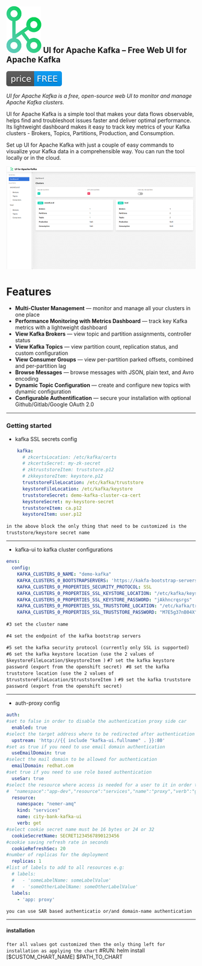 ![UI for Apache Kafka logo](images/kafka-ui-logo.png) UI for Apache Kafka – Free Web UI for Apache Kafka &nbsp; 
------------------

![UI for Apache Kafka Price Free](images/free-open-source.svg)

<em>UI for Apache Kafka is a free, open-source web UI to monitor and manage Apache Kafka clusters. </em> 

UI for Apache Kafka is a simple tool that makes your data flows observable, helps find and troubleshoot issues faster and deliver optimal performance. Its lightweight dashboard makes it easy to track key metrics of your Kafka clusters - Brokers, Topics, Partitions, Production, and Consumption. 

Set up UI for Apache Kafka with just a couple of easy commands to visualize your Kafka data in a comprehensible way. You can run the tool locally or in the cloud. 

![UI for Apache Kafka interface dashboard screenshot](images/apache-kafka-ui-interface-dashboard.png)


# Features
* **Multi-Cluster Management** — monitor and manage all your clusters in one place
* **Performance Monitoring with Metrics Dashboard** —  track key Kafka metrics with a lightweight dashboard
* **View Kafka Brokers** — view topic and partition assignments, controller status
* **View Kafka Topics** — view partition count, replication status, and custom configuration
* **View Consumer Groups** — view per-partition parked offsets, combined and per-partition lag
* **Browse Messages** — browse messages with JSON, plain text, and Avro encoding
* **Dynamic Topic Configuration** — create and configure new topics with dynamic configuration
* **Configurable Authentification** — secure your installation with optional Github/Gitlab/Google OAuth 2.0
---
### Getting started
* kafka SSL secrets config

```yaml
    kafka:
      # zkcertsLocation: /etc/kafka/certs
      # zkcertsSecret: my-zk-secret
      # zktruststoreItem: truststore.p12
      # zkkeystoreItem: keystore.p12
      truststoreFileLocation: /etc/kafka/truststore
      keystoreFileLocation: /etc/kafka/keystore
      truststoreSecret: demo-kafka-cluster-ca-cert
      keystoreSecret: my-keystore-secret
      truststoreItem: ca.p12
      keystoreItem: user.p12
```
`in the above block the only thing that need to be customized is the truststore/keystore secret name`

---

* kafka-ui to kafka cluster configurations
```yaml
envs:
  config: 
    KAFKA_CLUSTERS_0_NAME: "demo-kafka"
    KAFKA_CLUSTERS_0_BOOTSTRAPSERVERS: 'https://kakfa-bootstrap-servers:1234'
    KAFKA_CLUSTERS_0_PROPERTIES_SECURITY_PROTOCOL: SSL
    KAFKA_CLUSTERS_0_PROPERTIES_SSL_KEYSTORE_LOCATION: "/etc/kafka/keystore/user.p12"
    KAFKA_CLUSTERS_0_PROPERTIES_SSL_KEYSTORE_PASSWORD: "jAkhncrqsrgs"
    KAFKA_CLUSTERS_0_PROPERTIES_SSL_TRUSTSTORE_LOCATION: "/etc/kafka/truststore/ca.p12"
    KAFKA_CLUSTERS_0_PROPERTIES_SSL_TRUSTSTORE_PASSWORD: "M7E5g37nB04X"
```

`#3 set the cluster name `

`#4 set the endpoint of the kafka bootstrap servers `

`#5 set the kafka security protocol (currently only SSL is supported) `
`#6 set the kafka keystore location (use the 2 values of $keystoreFileLocation/$keystoreItem )`
`#7 set the kafka keystore password (export from the openshift secret) `
`#8 set the kafka truststore location (use the 2 values of $truststoreFileLocation/$truststoreItem )`
`#9 set the kafka truststore password (export from the openshift secret) `

---

* auth-proxy config

```yaml
auth:
#set to false in order to disable the authentication proxy side car
  enabled: true
#select the target address where to be redirected after authentication must contain protocol name (http/https) in case its not a domain name it ust include port number
  upstream: 'http://{{ include "kafka-ui.fullname" . }}:80'
#set as true if you need to use email domain authentication
  useEmailDomain: true
#select the mail domain to be allowed for authentication
  emailDomain: redhat.com
#set true if you need to use role based authentication
  useSar: true
#select the resource where access is needed for a user to it in order to be able to bypass the proxy
#  "namespace":"app-dev","resource":"services","name":"proxy","verb":"get"}
  resource:
    namespace: "nemer-amq"
    kind: "services"
    name: city-bank-kafka-ui
    verb: get
#select cookie secret name must be 16 bytes or 24 or 32
  cookieSecretName: SECRET1234567890123456
#cookie saving refresh rate in seconds
  cookieRefreshSec: 20
#number of replicas for the deployment
  replicas: 1
#list of labels to add to all resources e.g:
  # labels:
  #   - 'someLabelName: someLabelValue'
  #   - 'someOtherLabelName: someOtherLabelValue'
  labels:
    - 'app: proxy'
```

`you can use SAR based authenticatio or/and domain-name authentication`

---
#### installation
`fter all values got customized then the only thing left for installation as applying the chart`
    #RUN:
    	helm install [$CUSTOM_CHART_NAME] $PATH_TO_CHART
